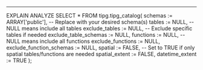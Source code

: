 ___
EXPLAIN ANALYZE
SELECT * FROM tipg.tipg_catalog(
    schemas := ARRAY['public'],  -- Replace with your desired schema(s)
    tables := NULL,              -- NULL means include all tables
    exclude_tables := NULL,      -- Exclude specific tables if needed
    exclude_table_schemas := NULL,
    functions := NULL,           -- NULL means include all functions
    exclude_functions := NULL,
    exclude_function_schemas := NULL,
    spatial := FALSE,            -- Set to TRUE if only spatial tables/functions are needed
    spatial_extent := FALSE,
    datetime_extent := TRUE
);
